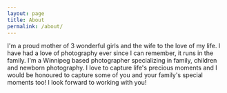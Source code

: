```yaml
---
layout: page
title: About
permalink: /about/
---
```

I'm a proud mother of 3 wonderful girls and the wife to the love of my life. I have had a love of photography ever since I can remember, it runs in the family. I'm a Winnipeg based photographer specializing in family, children and newborn photography. I love to capture life's precious moments and I would be honoured to capture some of you and your family's special moments too! I look forward to working with you!
